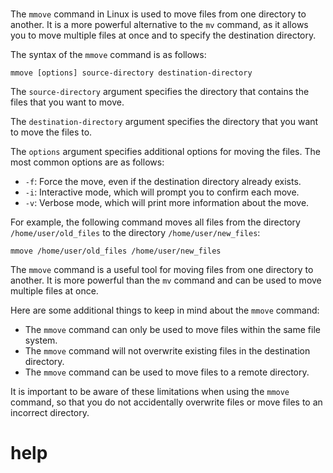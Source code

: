 # 

The `mmove` command in Linux is used to move files from one directory to another. It is a more powerful alternative to the `mv` command, as it allows you to move multiple files at once and to specify the destination directory.

The syntax of the `mmove` command is as follows:

```
mmove [options] source-directory destination-directory
```

The `source-directory` argument specifies the directory that contains the files that you want to move.

The `destination-directory` argument specifies the directory that you want to move the files to.

The `options` argument specifies additional options for moving the files. The most common options are as follows:

* `-f`: Force the move, even if the destination directory already exists.
* `-i`: Interactive mode, which will prompt you to confirm each move.
* `-v`: Verbose mode, which will print more information about the move.

For example, the following command moves all files from the directory `/home/user/old_files` to the directory `/home/user/new_files`:

```
mmove /home/user/old_files /home/user/new_files
```

The `mmove` command is a useful tool for moving files from one directory to another. It is more powerful than the `mv` command and can be used to move multiple files at once.

Here are some additional things to keep in mind about the `mmove` command:

* The `mmove` command can only be used to move files within the same file system.
* The `mmove` command will not overwrite existing files in the destination directory.
* The `mmove` command can be used to move files to a remote directory.

It is important to be aware of these limitations when using the `mmove` command, so that you do not accidentally overwrite files or move files to an incorrect directory.




# help 

```

```
